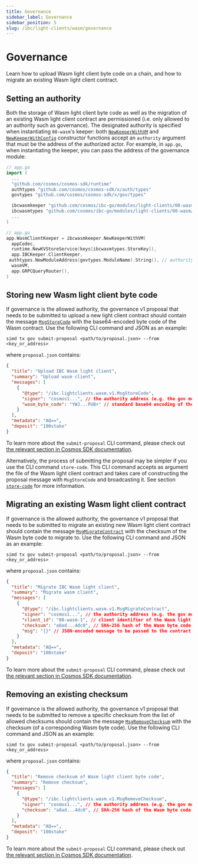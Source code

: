 ```yaml
---
title: Governance
sidebar_label: Governance
sidebar_position: 5
slug: /ibc/light-clients/wasm/governance
---
```


# Governance

Learn how to upload Wasm light client byte code on a chain, and how to migrate an existing Wasm light client contract. 

## Setting an authority

Both the storage of Wasm light client byte code as well as the migration of an existing Wasm light client contract are permissioned (i.e. only allowed to an authority such as governance). The designated authority is specified when instantiating `08-wasm`'s keeper: both [`NewKeeperWithVM`](https://github.com/cosmos/ibc-go/blob/57fcdb9a9a9db9b206f7df2f955866dc4e10fef4/modules/light-clients/08-wasm/keeper/keeper.go#L39-L47) and [`NewKeeperWithConfig`](https://github.com/cosmos/ibc-go/blob/57fcdb9a9a9db9b206f7df2f955866dc4e10fef4/modules/light-clients/08-wasm/keeper/keeper.go#L88-L96) constructor functions accept an `authority` argument that must be the address of the authorized actor. For example, in `app.go`, when instantiating the keeper, you can pass the address of the governance module:

```go
// app.go
import (
  ...
  "github.com/cosmos/cosmos-sdk/runtime"
  authtypes "github.com/cosmos/cosmos-sdk/x/auth/types"
  govtypes "github.com/cosmos/cosmos-sdk/x/gov/types"

  ibcwasmkeeper "github.com/cosmos/ibc-go/modules/light-clients/08-wasm/keeper"
  ibcwasmtypes "github.com/cosmos/ibc-go/modules/light-clients/08-wasm/types"
  ...
)

// app.go
app.WasmClientKeeper = ibcwasmkeeper.NewKeeperWithVM(
  appCodec,
  runtime.NewKVStoreService(keys[ibcwasmtypes.StoreKey]),
  app.IBCKeeper.ClientKeeper,
 authtypes.NewModuleAddress(govtypes.ModuleName).String(), // authority
  wasmVM,
  app.GRPCQueryRouter(),
)
```

## Storing new Wasm light client byte code

 If governance is the allowed authority, the governance v1 proposal that needs to be submitted to upload a new light client contract should contain the message [`MsgStoreCode`](https://github.com/cosmos/ibc-go/blob/57fcdb9a9a9db9b206f7df2f955866dc4e10fef4/proto/ibc/lightclients/wasm/v1/tx.proto#L23-L30) with the base64-encoded byte code of the Wasm contract. Use the following CLI command and JSON as an example:

```shell
simd tx gov submit-proposal <path/to/proposal.json> --from <key_or_address>
```

where `proposal.json` contains:

```json
{
  "title": "Upload IBC Wasm light client",
  "summary": "Upload wasm client",
  "messages": [
    {
      "@type": "/ibc.lightclients.wasm.v1.MsgStoreCode",
      "signer": "cosmos1...", // the authority address (e.g. the gov module account address)
      "wasm_byte_code": "YWJ...PUB+" // standard base64 encoding of the Wasm contract byte code
    }
  ],
  "metadata": "AQ==",
  "deposit": "100stake"
}
```

To learn more about the `submit-proposal` CLI command, please check out [the relevant section in Cosmos SDK documentation](https://docs.cosmos.network/main/modules/gov#submit-proposal).

Alternatively, the process of submitting the proposal may be simpler if you use the CLI command `store-code`. This CLI command accepts as argument the file of the Wasm light client contract and takes care of constructing the proposal message with `MsgStoreCode` and broadcasting it. See section [`store-code`](./08-client.md#store-code) for more information.

## Migrating an existing Wasm light client contract

If governance is the allowed authority, the governance v1 proposal that needs to be submitted to migrate an existing new Wasm light client contract should contain the message [`MsgMigrateContract`](https://github.com/cosmos/ibc-go/blob/57fcdb9a9a9db9b206f7df2f955866dc4e10fef4/proto/ibc/lightclients/wasm/v1/tx.proto#L52-L63) with the checksum of the Wasm byte code to migrate to. Use the following CLI command and JSON as an example:

```shell
simd tx gov submit-proposal <path/to/proposal.json> --from <key_or_address>
```

where `proposal.json` contains:

```json
{
  "title": "Migrate IBC Wasm light client",
  "summary": "Migrate wasm client",
  "messages": [
    {
      "@type": "/ibc.lightclients.wasm.v1.MsgMigrateContract",
      "signer": "cosmos1...", // the authority address (e.g. the gov module account address)
      "client_id": "08-wasm-1", // client identifier of the Wasm light client contract that will be migrated
      "checksum": "a8ad...4dc0", // SHA-256 hash of the Wasm byte code to migrate to, previously stored with MsgStoreCode
      "msg": "{}" // JSON-encoded message to be passed to the contract on migration
    }
  ],
  "metadata": "AQ==",
  "deposit": "100stake"
}
```

To learn more about the `submit-proposal` CLI command, please check out [the relevant section in Cosmos SDK documentation](https://docs.cosmos.network/main/modules/gov#submit-proposal).

## Removing an existing checksum

If governance is the allowed authority, the governance v1 proposal that needs to be submitted to remove a specific checksum from the list of allowed checksums should contain the message [`MsgRemoveChecksum`](https://github.com/cosmos/ibc-go/blob/57fcdb9a9a9db9b206f7df2f955866dc4e10fef4/proto/ibc/lightclients/wasm/v1/tx.proto#L39-L46) with the checksum (of a corresponding Wasm byte code). Use the following CLI command and JSON as an example:

```shell
simd tx gov submit-proposal <path/to/proposal.json> --from <key_or_address>
```

where `proposal.json` contains:

```json
{
  "title": "Remove checksum of Wasm light client byte code",
  "summary": "Remove checksum",
  "messages": [
    {
      "@type": "/ibc.lightclients.wasm.v1.MsgRemoveChecksum",
      "signer": "cosmos1...", // the authority address (e.g. the gov module account address)
      "checksum": "a8ad...4dc0", // SHA-256 hash of the Wasm byte code that should be removed from the list of allowed checksums
    }
  ],
  "metadata": "AQ==",
  "deposit": "100stake"
}
```

To learn more about the `submit-proposal` CLI command, please check out [the relevant section in Cosmos SDK documentation](https://docs.cosmos.network/main/modules/gov#submit-proposal).
